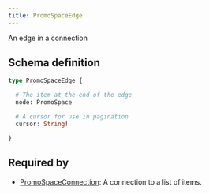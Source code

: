 ```yaml
---
title: PromoSpaceEdge
---
```


<p>An edge in a connection</p>


## Schema definition
```graphql
type PromoSpaceEdge {

  # The item at the end of the edge
  node: PromoSpace 

  # A cursor for use in pagination
  cursor: String! 

}
```
## Required by
* [PromoSpaceConnection](graphql/schema/promospaceconnection.md): A connection to a list of items.
